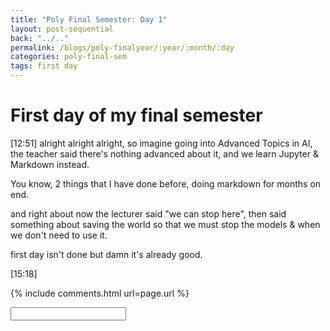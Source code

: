 ```yaml
---
title: "Poly Final Semester: Day 1"
layout: post-sequential
back: "../.."
permalink: /blogs/poly-finalyear/:year/:month/:day
categories: poly-final-sem
tags: first day
---
```

# First day of my final semester

<span class="timestamp">[12:51]</span> alright alright alright, so imagine going into Advanced Topics in AI, the teacher said there's nothing advanced about it, and we learn Jupyter & Markdown instead.

You know, 2 things that I have done before, doing markdown for months on end.

and right about now the lecturer said "we can stop here", then said something about saving the world so that we must stop the models & when we don't need to use it.

first day isn't done but damn it's already good.

<span class="timestamp">[15:18]</span>

<!--
<span class='disable-selection' ondblclick="this.innerHTML=''">&lt;<b>REDACTED</b>&gt;</span>
<span class='disable-selection' ondblclick="this.innerHTML=''">&#42;&#42;&#42;&#42;</span>
-->
{% include comments.html url=page.url %}

<input id="password-input" type="password" class="text-secret" onkeyup="unlock()" autocomplete="off">

<span class="disable-selection" id="truth" style="display:none;">this blog probably won't last long, just like the fypj</span>
